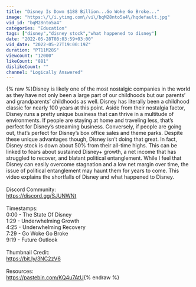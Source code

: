 ```yaml
---
title: "Disney Is Down $188 Billion...Go Woke Go Broke..."
image: "https:\/\/i.ytimg.com\/vi\/bqM28nto5a4\/hqdefault.jpg"
vid_id: "bqM28nto5a4"
categories: "Education"
tags: ["disney","disney stock","what happened to disney"]
date: "2022-05-28T08:03:59+03:00"
vid_date: "2022-05-27T19:00:19Z"
duration: "PT11M28S"
viewcount: "12000"
likeCount: "881"
dislikeCount: ""
channel: "Logically Answered"
---
```

{% raw %}Disney is likely one of the most nostalgic companies in the world as they have not only been a large part of our childhoods but our parents’ and grandparents’ childhoods as well. Disney has literally been a childhood classic for nearly 100 years at this point. Aside from their nostalgia factor, Disney runs a pretty unique business that can thrive in a multitude of environments. If people are staying at home and traveling less, that’s perfect for Disney’s streaming business. Conversely, if people are going out, that’s perfect for Disney’s box office sales and theme parks. Despite these unique advantages though, Disney isn’t doing that great. In fact, Disney stock is down about 50% from their all-time highs. This can be linked to fears about sustained Disney+ growth, a net income that has struggled to recover, and blatant political entanglement. While I feel that Disney can easily overcome stagnation and a low net margin over time, the issue of political entanglement may haunt them for years to come. This video explains the shortfalls of Disney and what happened to Disney. <br /><br />Discord Community: <br /><a rel="nofollow" target="blank" href="https://discord.gg/SJUNWNt">https://discord.gg/SJUNWNt</a><br /><br />Timestamps: <br />0:00 - The State Of Disney<br />1:29 - Underwhelming Growth<br />4:25 - Underwhelming Recovery<br />7:29 - Go Woke Go Broke<br />9:19 - Future Outlook<br /><br />Thumbnail Credit: <br /><a rel="nofollow" target="blank" href="https://bit.ly/3NC2zV6">https://bit.ly/3NC2zV6</a><br /><br />Resources: <br /><a rel="nofollow" target="blank" href="https://pastebin.com/KQ4u7AtU">https://pastebin.com/KQ4u7AtU</a>{% endraw %}
